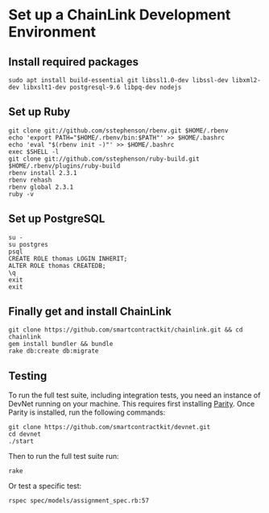 # Set up a ChainLink Development Environment

## Install required packages

```script
sudo apt install build-essential git libssl1.0-dev libssl-dev libxml2-dev libxslt1-dev postgresql-9.6 libpq-dev nodejs
```

## Set up Ruby

```script
git clone git://github.com/sstephenson/rbenv.git $HOME/.rbenv
echo 'export PATH="$HOME/.rbenv/bin:$PATH"' >> $HOME/.bashrc
echo 'eval "$(rbenv init -)"' >> $HOME/.bashrc
exec $SHELL -l
git clone git://github.com/sstephenson/ruby-build.git $HOME/.rbenv/plugins/ruby-build
rbenv install 2.3.1
rbenv rehash
rbenv global 2.3.1
ruby -v
```

## Set up PostgreSQL

```script
su -
su postgres
psql
CREATE ROLE thomas LOGIN INHERIT;
ALTER ROLE thomas CREATEDB;
\q
exit
exit
```

## Finally get and install ChainLink

```script
git clone https://github.com/smartcontractkit/chainlink.git && cd chainlink
gem install bundler && bundle
rake db:create db:migrate
```

## Testing
 
To run the full test suite, including integration tests, you need an instance of DevNet running on your machine. This requires first installing [Parity](https://github.com/paritytech/parity). Once Parity is installed, run the following commands:

```
git clone https://github.com/smartcontractkit/devnet.git
cd devnet
./start
```

Then to run the full test suite run:
 ```
 rake
 ```

Or test a specific test:
```
rspec spec/models/assignment_spec.rb:57
```
